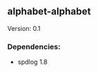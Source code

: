 ## alphabet-alphabet

Version: <!--project_version-->0.1<!--/project_version-->

### Dependencies:
- spdlog <!--deps_spdlog_version-->1.8<!--deps_spdlog_version-->
